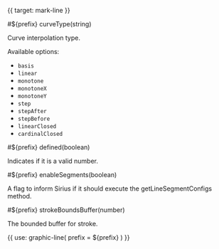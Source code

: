 {{ target: mark-line }}

<!-- ILineMarkSpec -->

#${prefix} curveType(string)

Curve interpolation type.

Available options:

- `basis`
- `linear`
- `monotone`
- `monotoneX`
- `monotoneY`
- `step`
- `stepAfter`
- `stepBefore`
- `linearClosed`
- `cardinalClosed`

#${prefix} defined(boolean)

Indicates if it is a valid number.

#${prefix} enableSegments(boolean)

A flag to inform Sirius if it should execute the getLineSegmentConfigs method.

#${prefix} strokeBoundsBuffer(number)

The bounded buffer for stroke.

{{ use: graphic-line(
  prefix = ${prefix}
) }}
